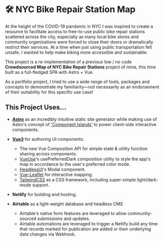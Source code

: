 # :hammer_and_wrench: NYC Bike Repair Station Map

At the height of the COVID-19 pandemic in NYC I was inspired to create a resource to facilitate access to free-to-use public bike repair stations scattered across the city, especially as many local bike stores and community organizations were forced to close their doors or dramatically restrict their services. At a time when just using public transportation felt unsafe, I wanted to help make biking more accessible and sustainable.

This project is a re-implementation of a previous low / no code **Crowdsourced Map of NYC Bike Repair Stations** project of mine, this time built as a full-fledged SPA with Astro + Vue.

As a portfolio project, I tried to use a wide range of tools, packages and concepts to demonstrate my familiarity&mdash;not necessarily as an endorsement of their suitability for this specific use case!

## This Project Uses...
- [**Astro**](https://astro.build/) as an incredibly intuitive static site generator while making use of Astro's concept of ['Component Islands'](https://docs.astro.build/en/concepts/islands/) to power client-side interactive components.

  
- [**Vue3**](https://vuejs.org/) for authoring UI components:
    - The new Vue Composition API for simple state & utility function sharing across components.
    - [VueUse](https://vueuse.org/)'s usePreferredDark composition utility to style the app's map in accordance to the user's preferred color mode.
    - [HeadlessUI](https://headlessui.com/)'s Modal component.
    - [Vue-Leaflet](https://github.com/vue-leaflet/vue-leaflet) for interactive mapping.
    - [TailwindCSS](https://tailwindcss.com/) as a CSS framework, including super-simple light/dark-mode support.
     
- **Netlify** for building and hosting.
  
- **Airtable** as a light-weight database and headless CMS
    - Airtable's native form features are leveraged to allow community-sourced submissions and updates.
    - Airtable automations are leveraged to trigger a Netlify build any time that records marked for publication are added or their underlying data changes via Webhook.
